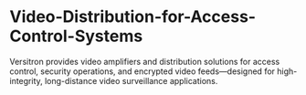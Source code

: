 # Video-Distribution-for-Access-Control-Systems
Versitron provides video amplifiers and distribution solutions for access control, security operations, and encrypted video feeds—designed for high-integrity, long-distance video surveillance applications.
